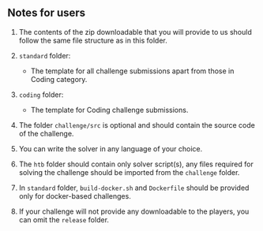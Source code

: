## Notes for users

1. The contents of the zip downloadable that you will provide to us should follow the same file structure as in this folder.

2. `standard` folder:
    - The template for all challenge submissions apart from those in Coding category.

3. `coding` folder:
    - The template for Coding challenge submissions.

4. The folder `challenge/src` is optional and should contain the source code of the challenge.

5. You can write the solver in any language of your choice.

6. The `htb` folder should contain only solver script(s), any files required for solving the challenge should be imported from the `challenge` folder.

7. In `standard` folder, `build-docker.sh` and `Dockerfile` should be provided only for docker-based challenges.

8. If your challenge will not provide any downloadable to the players, you can omit the `release` folder.
